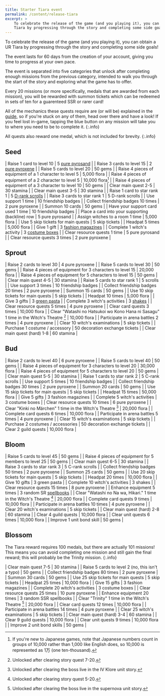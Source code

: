 ```yaml
---
title: Starter Tiara event
permalink: /content/release-tiara
excerpt: >
    To celebrate the release of the game (and you playing it), you can obtain a UR
    Tiara by progressing through the story and completing some side goals!
---
```


To celebrate the release of the game (and you playing it), you can obtain a UR
Tiara by progressing through the story and completing some side goals!

The event lasts for 60 days from the creation of your account, giving you time
to progress at your own pace.

The event is separated into five categories that unlock after completing enough
missions from the previous category, intended to walk you through the start of
the story and exploring what the game has to offer.

Every 20 missions (or more specifically, medals that are awarded from each
mission), you will be rewarded with summon tickets which can be redeemed in sets
of ten for a guarenteed SSR or rarer card!

All of the mechanics these quests require are (or will be) explained in the
[guide](../guide/faq), so if you're stuck on any of them, head over there and
have a look! If you feel lost in-game, tapping the blue button on any mission
will take you to where you need to be to complete it.
{:.info}

All quests also reward one medal, which is not included for brevity.
{:.info}

## Seed

| Raise 1 card to level 10                                 | 5 [pure pyrosand](../guide/witches#levelling)      |
| Raise 3 cards to level 15                                | 2 [pure pyroxene](../guide/witches#levelling)      |
| Raise 5 cards to level 20                                | 50 gems                                            |
| Raise 4 pieces of equipment of a 1 character to level 5  | 5,000 flora                                        |
| Raise 4 pieces of equipment of a 2 character to level 5  | 10,000 flora[^1]                                   |
| Raise 4 pieces of equipment of a 3 character to level 10 | 50 gems                                            |
| Clear main quest 2-5                                     | 30 stamina                                         |
| Clear main quest 3-5                                     | 30 stamina                                         |
| Raise 1 card to star rank 1                              | 5 [D-rank scrolls](../guide/witches#star-ranking)  |
| Raise 3 cards to star rank 1                             | 5 D-rank scrolls                                   |
| Use support 1 time                                       | 10 friendship badges                               |
| Collect friendship badges 10 times                       | 2 pure pyroxene                                    |
| Summon 10 cards                                          | 50 gems                                            |
| Have your support card used 1 time                       | 10 friendship badges                               |
| Place a card into your supporting (backline) row         | 5 pure pyrosand                                    |
| Assign witches to a room 1 time                          | 5,000 flora                                        |
| Use 5 skip tickets for main quests                       | 5 skip tickets                                     |
| Headpat 5 times                                          | 5,000 flora                                        |
| Give 1 gift                                              | 3 [fashion magazines](../guide/navigating#gifting) |
| Complete 1 witch's activity                              | 3 [costume boxes](../guide/navigating#gifting)     |
| Clear resource quests 1 time                             | 5 pure pyrosand                                    |
| Clear resource quests 3 times                            | 2 pure pyroxene                                    |

[^1]: If you're new to Japanese games, note that Japanese numbers count in
    groups of 10,000 rather than 1,000 like English does, so 10,000 is
    represented as 1万 (one ten-thousand).

## Sprout

| Raise 2 cards to level 30                                                             | 4 pure pyroxene                              |
| Raise 5 cards to level 30                                                             | 50 gems                                      |
| Raise 4 pieces of equipment for 3 characters to level 15                              | 20,000 flora                                 |
| Raise 4 pieces of equipment for 5 characters to level 15                              | 50 gems                                      |
| Clear main quest 4-5                                                                  | 30 stamina                                   |
| Raise 5 cards to star rank 1                                                          | 5 scrolls                                    |
| Use support 3 times                                                                   | 10 friendship badges                         |
| Collect friendship badges 20 times                                                    | 2 pure pyroxene                              |
| Summon 15 cards                                                                       | 50 gems                                      |
| Use 10 skip tickets for main quests                                                   | 5 skip tickets                               |
| Headpat 10 times                                                                      | 5,000 flora                                  |
| Give 3 gifts                                                                          | 3 [green pasta](../guide/navigating#gifting) |
| Complete 3 witch's activities                                                         | 3 [shakes](../guide/navigating#gifting)      |
| Clear resource quests 5 times                                                         | 4 pure pyroxene                              |
| Clear card quests 3 times                                                             | 10,000 flora                                 |
| Clear "Watashi no Hatsukoi wo Kono Hana ni Sasagu" 1 time in the Witch's Theatre [^2] | 10,000 flora                                 |
| Participate in arena battles 2 times                                                  | 4 pure pyroxene                              |
| Clear 10 witch's examinations                                                         | 5 skip tickets                               |
| Purchase 1 costume / accessory                                                        | 50 decoration exchange tickets               |
| Clear main quest (hard) 1-8                                                           | 60 stamina                                   |

[^2]: Unlocked after clearing story quest 7-20.

## Bud

| Raise 2 cards to level 40                                   | 6 pure pyroxene                |
| Raise 5 cards to level 40                                   | 50 gems                        |
| Raise 4 pieces of equipment for 3 characters to level 20    | 30,000 flora                   |
| Raise 4 pieces of equipment for 5 characters to level 20    | 50 gems                        |
| Clear main quest 5-5                                        | 30 stamina                     |
| Raise 1 cards to star rank 2                                | 5 C-rank scrolls               |
| Use support 5 times                                         | 10 friendship badges           |
| Collect friendship badges 30 times                          | 2 pure pyroxene                |
| Summon 20 cards                                             | 50 gems                        |
| Use 15 skip tickets for main quests                         | 5 skip tickets                 |
| Headpat 15 times                                            | 50,000 flora                   |
| Give 5 gifts                                                | 3 fashion magazines            |
| Complete 5 witch's activities                               | 3 costume boxes                |
| Clear resource quests 10 times                              | 6 pure pyroxene                |
| Clear "Kinki no Märchen" 1 time in the Witch's Theatre [^3] | 20,000 flora                   |
| Complete card quests 6 times                                | 10,000 flora                   |
| Participate in arena battles 5 times                        | 4 pure pyroxene                |
| Clear 15 witch's examinations                               | 5 skip tickets                 |
| Purchase 2 costumes / accessories                           | 50 decoration exchange tickets |
| Clear 2 guild quests                                        | 10,000 flora                   |

[^3]: Unlocked after clearing the boss live in the IV Klore unit story.

## Bloom

| Raise 5 cards to level 45                                            | 50 gems                                                          |
| Raise 4 pieces of equipment for 5 members to level 25                | 50 gems                                                          |
| Clear main quest 6-5                                                 | 30 stamina                                                       |
| Raise 3 cards to star rank 3                                         | 5 C-rank scrolls                                                 |
| Collect friendship badges 50 times                                   | 2 pure pyroxene                                                  |
| Summon 25 cards                                                      | 50 gems                                                          |
| Use 20 skip tickets for main quests                                  | 5 skip tickets                                                   |
| Headpat 20 times                                                     | 10,000 flora                                                     |
| Give 10 gifts                                                        | 3 green pasta                                                    |
| Complete 10 witch's activities                                       | 3 shakes                                                         |
| Clear resource quests 15 times                                       | 8 pure pyroxene                                                  |
| Enhance equipment 5 times                                            | 3 random SR [spellbooks](../guide/witches#equipment-enhancement) |
| Clear "Watashi no Na wa, Hikari." 1 time in the Witch's Theatre [^4] | 20,000 flora                                                     |
| Complete card quests 9 times                                         | 10,000 flora                                                     |
| Participate in arena battles 10 times                                | 4 pure pyroxene                                                  |
| Clear 20 witch's examinations                                        | 5 skip tickets                                                   |
| Clear main quest (hard) 2-8                                          | 60 stamina                                                       |
| Clear 4 guild quests                                                 | 10,000 flora                                                     |
| Clear unit quests 6 times                                            | 10,000 flora                                                     |
| Improve 1 unit bond skill                                            | 50 gems                                                          |

[^4]: Unlocked after clearing story quest 5-20.

## Blossom

The Tiara reward requires 100 medals, but there are actually 101 missions! This
means you can avoid completing one mission and still gain the final reward; this
will probably be the Trinity mission.
{:.info}

| Clear main quest 7-5                               | 30 stamina              |
| Raise 5 cards to level 2 (no, this isn't a typo)   | 50 gems                 |
| Collect friendship badges 80 times                 | 2 pure pyroxene         |
| Summon 30 cards                                    | 50 gems                 |
| Use 25 skip tickets for main quests                | 5 skip tickets          |
| Headpat 25 times                                   | 10,000 flora            |
| Give 15 gifts                                      | 3 fashion magazines     |
| Complete 20 witch's activities                     | 3 costume boxes         |
| Clear resource quests 25 times                     | 10 pure pyroxene        |
| Enhance equipment 20 times                         | 3 random SSR spellbooks |
| Clear "Trinity" 1 time in the Witch's Theatre [^5] | 20,000 flora            |
| Clear card quests 12 times                         | 10,000 flora            |
| Participate in arena battles 14 times              | 4 pure pyroxene         |
| Clear 25 witch's examinations                      | 5 skip tickets          |
| Clear main quest (hard) 3-4                        | 60 stamina              |
| Clear 9 guild quests                               | 10,000 flora            |
| Clear unit quests 9 times                          | 10,000 flora            |
| Improve 2 unit bond skills                         | 50 gems                 |

[^5]: Unlocked after clearing the boss live in the supernova unit story.
